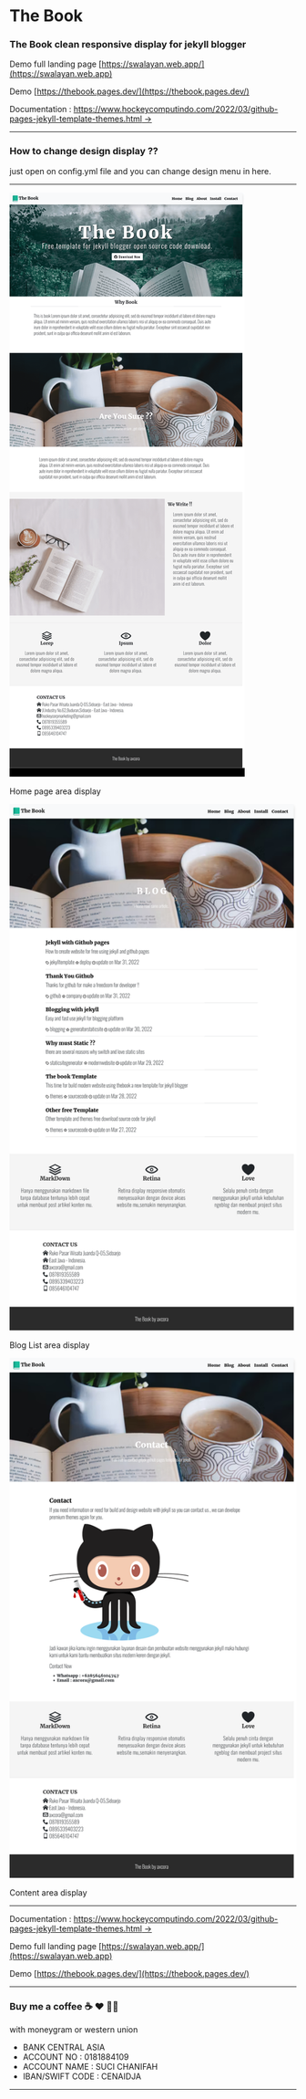 # The Book

### The Book clean responsive display for jekyll blogger

Demo full landing page [https://swalayan.web.app/](https://swalayan.web.app)

Demo [https://thebook.pages.dev/](https://thebook.pages.dev/)

Documentation : [https://www.hockeycomputindo.com/2022/03/github-pages-jekyll-template-themes.html →](https://www.hockeycomputindo.com/2022/03/github-pages-jekyll-template-themes.html)

------------------------

### How to change design display ?? 

just open on config.yml file and you can change design menu in here.

------------------------

![free download jekyll themes template source code](thebook1.png)

Home page area display


![free download jekyll themes template source code](thebook2.png)

Blog List area display



![free download jekyll themes template source code](thebook3.png)


Content area display

----------------------------------



Documentation : [https://www.hockeycomputindo.com/2022/03/github-pages-jekyll-template-themes.html →](https://www.hockeycomputindo.com/2022/03/github-pages-jekyll-template-themes.html)



Demo full landing page [https://swalayan.web.app/](https://swalayan.web.app)



Demo [https://thebook.pages.dev/](https://thebook.pages.dev/)


--------------------------------------------------------------------------------------------------------------------

### Buy me a coffee ☕️ ❤️  ✌🏻 

with moneygram or western union

+ BANK CENTRAL ASIA
+ ACCOUNT NO : 0181884109
+ ACCOUNT NAME : SUCI CHANIFAH
+ IBAN/SWIFT CODE : CENAIDJA

--------------------------------------------------------------------------------------------------------------------

